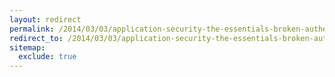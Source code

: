 ```yaml
---
layout: redirect
permalink: /2014/03/03/application-security-the-essentials-broken-authentication-and-session-management
redirect_to: /2014/03/03/application-security-the-essentials-broken-authentication-and-session-management/
sitemap:
  exclude: true
---
```

